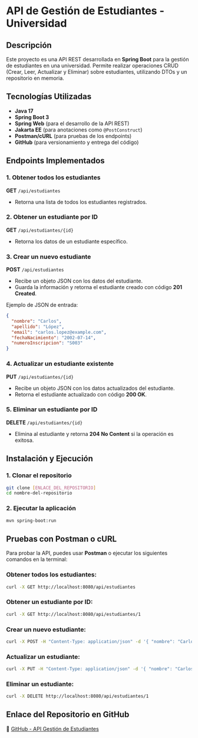# API de Gestión de Estudiantes - Universidad

## Descripción
Este proyecto es una API REST desarrollada en **Spring Boot** para la gestión de estudiantes en una universidad. Permite realizar operaciones CRUD (Crear, Leer, Actualizar y Eliminar) sobre estudiantes, utilizando DTOs y un repositorio en memoria.

## Tecnologías Utilizadas
- **Java 17**
- **Spring Boot 3**
- **Spring Web** (para el desarrollo de la API REST)
- **Jakarta EE** (para anotaciones como `@PostConstruct`)
- **Postman/cURL** (para pruebas de los endpoints)
- **GitHub** (para versionamiento y entrega del código)

## Endpoints Implementados

### 1. Obtener todos los estudiantes
**GET** `/api/estudiantes`
- Retorna una lista de todos los estudiantes registrados.

### 2. Obtener un estudiante por ID
**GET** `/api/estudiantes/{id}`
- Retorna los datos de un estudiante específico.

### 3. Crear un nuevo estudiante
**POST** `/api/estudiantes`
- Recibe un objeto JSON con los datos del estudiante.
- Guarda la información y retorna el estudiante creado con código **201 Created**.

Ejemplo de JSON de entrada:
```json
{
  "nombre": "Carlos",
  "apellido": "López",
  "email": "carlos.lopez@example.com",
  "fechaNacimiento": "2002-07-14",
  "numeroInscripcion": "S003"
}
```

### 4. Actualizar un estudiante existente
**PUT** `/api/estudiantes/{id}`
- Recibe un objeto JSON con los datos actualizados del estudiante.
- Retorna el estudiante actualizado con código **200 OK**.

### 5. Eliminar un estudiante por ID
**DELETE** `/api/estudiantes/{id}`
- Elimina al estudiante y retorna **204 No Content** si la operación es exitosa.

## Instalación y Ejecución
### 1. Clonar el repositorio
```bash
git clone [ENLACE_DEL_REPOSITORIO]
cd nombre-del-repositorio
```
### 2. Ejecutar la aplicación
```bash
mvn spring-boot:run
```

## Pruebas con Postman o cURL
Para probar la API, puedes usar **Postman** o ejecutar los siguientes comandos en la terminal:

### Obtener todos los estudiantes:
```bash
curl -X GET http://localhost:8080/api/estudiantes
```

### Obtener un estudiante por ID:
```bash
curl -X GET http://localhost:8080/api/estudiantes/1
```

### Crear un nuevo estudiante:
```bash
curl -X POST -H "Content-Type: application/json" -d '{ "nombre": "Carlos", "apellido": "López", "email": "carlos.lopez@example.com", "fechaNacimiento": "2002-07-14", "numeroInscripcion": "S003" }' http://localhost:8080/api/estudiantes
```

### Actualizar un estudiante:
```bash
curl -X PUT -H "Content-Type: application/json" -d '{ "nombre": "Carlos", "apellido": "López", "email": "carlos.lopez@example.com", "fechaNacimiento": "2002-07-14", "numeroInscripcion": "S004" }' http://localhost:8080/api/estudiantes/1
```

### Eliminar un estudiante:
```bash
curl -X DELETE http://localhost:8080/api/estudiantes/1
```

## Enlace del Repositorio en GitHub
🔗 [GitHub - API Gestión de Estudiantes](https://github.com/JordyRHLM/Practica-Nro-1-TAW-251-.git)

